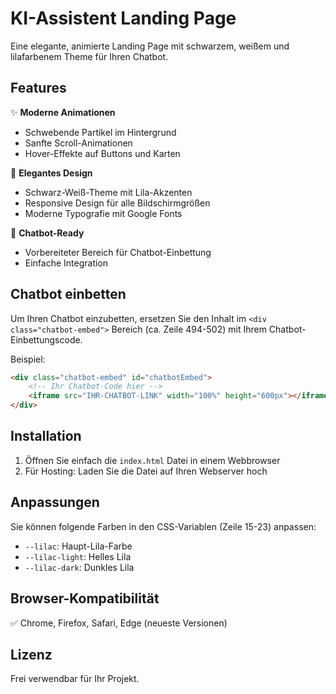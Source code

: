 # KI-Assistent Landing Page

Eine elegante, animierte Landing Page mit schwarzem, weißem und lilafarbenem Theme für Ihren Chatbot.

## Features

✨ **Moderne Animationen**
- Schwebende Partikel im Hintergrund
- Sanfte Scroll-Animationen
- Hover-Effekte auf Buttons und Karten

🎨 **Elegantes Design**
- Schwarz-Weiß-Theme mit Lila-Akzenten
- Responsive Design für alle Bildschirmgrößen
- Moderne Typografie mit Google Fonts

🤖 **Chatbot-Ready**
- Vorbereiteter Bereich für Chatbot-Einbettung
- Einfache Integration

## Chatbot einbetten

Um Ihren Chatbot einzubetten, ersetzen Sie den Inhalt im `<div class="chatbot-embed">` Bereich (ca. Zeile 494-502) mit Ihrem Chatbot-Einbettungscode.

Beispiel:
```html
<div class="chatbot-embed" id="chatbotEmbed">
    <!-- Ihr Chatbot-Code hier -->
    <iframe src="IHR-CHATBOT-LINK" width="100%" height="600px"></iframe>
</div>
```

## Installation

1. Öffnen Sie einfach die `index.html` Datei in einem Webbrowser
2. Für Hosting: Laden Sie die Datei auf Ihren Webserver hoch

## Anpassungen

Sie können folgende Farben in den CSS-Variablen (Zeile 15-23) anpassen:
- `--lilac`: Haupt-Lila-Farbe
- `--lilac-light`: Helles Lila
- `--lilac-dark`: Dunkles Lila

## Browser-Kompatibilität

✅ Chrome, Firefox, Safari, Edge (neueste Versionen)

## Lizenz

Frei verwendbar für Ihr Projekt.

